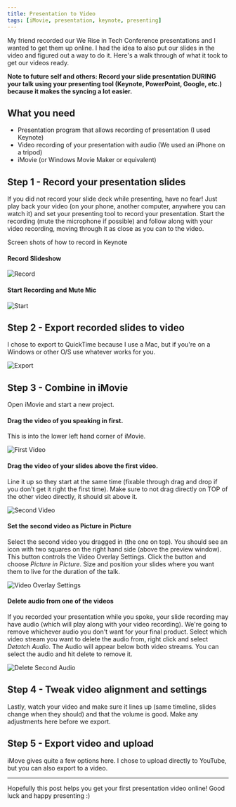 ```yaml
---
title: Presentation to Video
tags: [iMovie, presentation, keynote, presenting]
---
```


My friend recorded our We Rise in Tech Conference presentations and I wanted to get them up online. I had the idea to also put our slides in the video and figured out a way to do it. Here's a walk through of what it took to get our videos ready.

__Note to future self and others: Record your slide presentation DURING your talk using your presenting tool (Keynote, PowerPoint, Google, etc.) because it makes the syncing a lot easier.__

## What you need

- Presentation program that allows recording of presentation (I used Keynote)
- Video recording of your presentation with audio (We used an iPhone on a tripod)
- iMovie (or Windows Movie Maker or equivalent)

## Step 1 - Record your presentation slides

If you did not record your slide deck while presenting, have no fear!  Just play back your video (on your phone, another computer, anywhere you can watch it) and set your presenting tool to record your presentation. Start the recording (mute the microphone if possible) and follow along with your video recording, moving through it as close as you can to the video.

Screen shots of how to record in Keynote

#### Record Slideshow

![Record](/assets/images/2017-07-08/01.png)

#### Start Recording and Mute Mic

![Start](/assets/images/2017-07-08/02.png)

## Step 2 - Export recorded slides to video

I chose to export to QuickTime because I use a Mac, but if you're on a Windows or other O/S use whatever works for you.

![Export](/assets/images/2017-07-08/03.png)

## Step 3 - Combine in iMovie

Open iMovie and start a new project.

#### Drag the video of you speaking in first.

This is into the lower left hand corner of iMovie.

![First Video](/assets/images/2017-07-08/04.png)

#### Drag the video of your slides above the first video.

Line it up so they start at the same time (fixable through drag and drop if you don't get it right the first time). Make sure to not drag directly on TOP of the other video directly, it should sit above it.

![Second Video](/assets/images/2017-07-08/05.png)

#### Set the second video as Picture in Picture

Select the second video you dragged in (the one on top). You should see an icon with two squares on the right hand side (above the preview window). This button controls the Video Overlay Settings. Click the button and choose *Picture in Picture*. Size and position your slides where you want them to live for the duration of the talk.

![Video Overlay Settings](/assets/images/2017-07-08/06.png)

#### Delete audio from one of the videos

If you recorded your presentation while you spoke, your slide recording may have audio (which will play along with your video recording). We're going to remove whichever audio you don't want for your final product. Select which video stream you want to delete the audio from, right click and select *Detatch Audio*. The Audio will appear below both video streams. You can select the audio and hit delete to remove it.

![Delete Second Audio](/assets/images/2017-07-08/07.png)

## Step 4 - Tweak video alignment and settings

Lastly, watch your video and make sure it lines up (same timeline, slides change when they should) and that the volume is good. Make any adjustments here before we export.

## Step 5 - Export video and upload

iMove gives quite a few options here. I chose to upload directly to YouTube, but you can also export to a video.

<hr>

Hopefully this post helps you get your first presentation video online!  Good luck and happy presenting :)
